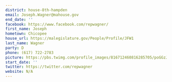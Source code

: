 ```yaml
---
district: house-8th-hampden
email: Joseph.Wagner@mahouse.gov
end_date: ''
facebook: https://www.facebook.com/repwagner/
first_name: Joseph
hometown: Chicopee
house_url: https://malegislature.gov/People/Profile/JFW1
last_name: Wagner
party: D
phone: (617) 722-2783
picture: https://pbs.twimg.com/profile_images/816712460816285705/poGGzJAM_400x400.jpg
start_date: ''
twitter: https://twitter.com/repwagner
website: N/A
---
```

